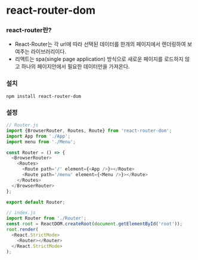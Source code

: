 # react-router-dom
### react-router란?
- React-Router는 각 url에 따라 선택된 데이터를 한개의 페이지에서 렌더링하여 보여주는 라이브러리이다.
- 리액트는 spa(single page application) 방식으로 새로운 페이지를 로드하지 않고 하나의 페이지안에서 필요한 데이터만을 가져온다.

### 설치
```npm install react-router-dom```

### 설정
```javascript
// Router.js
import {BrowserRouter, Routes, Route} from 'react-router-dom';
import App from './App';
import menu from './Menu';

const Router = () => {
  <BrowserRouter>
    <Routes>
      <Route path='/' element={<App />}></Route>
      <Route path='/menu' element={<Menu />}></Route>
    </Routes>
  </BrowserRouter>
};

export default Router;
```

```javascript
// index.js
import Router from './Router';
const root = ReactDOM.createRoot(document.getElementById('root'));
root.render(
  <React.StrictMode>
    <Router></Router>
  </React.StrictMode>
);
```
